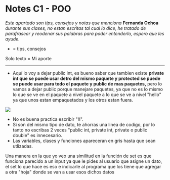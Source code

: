# Notes C1 - POO

*Este apartado son tips, consejos y notas que menciona* **Fernanda Ochoa** *durante sus clases, no estan escritas tal cual lo dice, he tratado de parafrasear y reodenar sus palabras para poder entenderlo, espero que les ayude.*

* = tips, consejos

Solo texto = Mi aporte



---



* Aquí lo voy a dejar public int, es bueno saber que tambien existe **private int que se puede usar detro del mismo paquete y protected se puede se puede usar para todo el paquete y public de mas paquetes,** pero lo vamos a dejar public porque manejare paquetes, ya que no es lo mismo lo que se ve en el paquete a nivel paquete a lo que se ve a nivel "hello" ya que unos estan empaquetados y los otros estan fuera.

![](https://github.com/CarIosLopez/POO/blob/main/Notes/Images/public%20int.png)

* No es buena practica escribir "ñ".
* Si son del mismo tipo de dato, te ahorras una linea de codigo, por lo tanto no escribas 2 veces "public int, private int, private o public double" es innecesario.
* Las variables, clases y funciones apareceran en gris hasta que sean utlizadas.

Una manera en la que yo veo una similitud en la función de set es que funciona parecido a un input ya que le pides al usuario que asigne un dato, el set lo que hace es eso e indicarle al programa que los tiene que agregar a otra "hoja" donde se van a usar esos dichos datos

